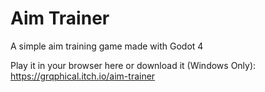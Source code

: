# Aim Trainer

A simple aim training game made with Godot 4

Play it in your browser here or download it (Windows Only): https://grqphical.itch.io/aim-trainer

